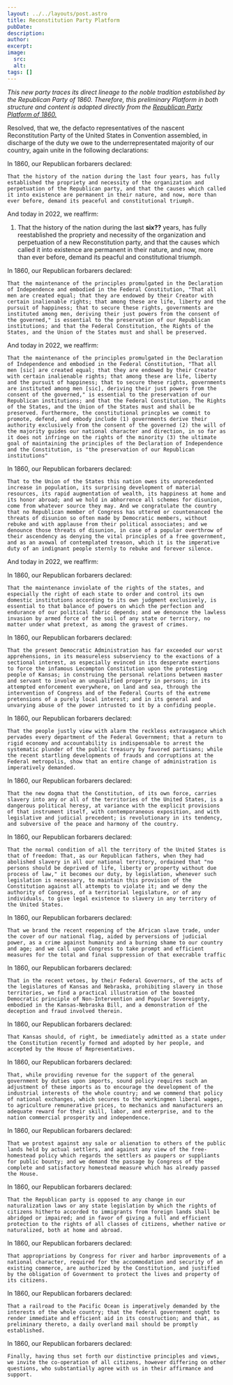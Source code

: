 ```yaml
---
layout: ../../layouts/post.astro
title: Reconstitution Party Platform
pubDate: 
description: 
author: 
excerpt: 
image:
  src: 
  alt:
tags: []
---
```


_This new party traces its direct lineage to the noble tradition established by the Republican Party of 1860. Therefore, this preliminary Platform in both structure and content is adapted directly from the [Republican Party Platform of 1860.](https://www.presidency.ucsb.edu/documents/republican-party-platform-1860)_

Resolved, that we, the defacto representatives of the nascent Reconstitution Party of the United States in Convention assembled, in discharge of the duty we owe to the underrepresentated majority of our country, again unite in the following declarations:

In 1860, our Republican forbarers declared:

`That the history of the nation during the last four years, has fully established the propriety and necessity of the organization and perpetuation of the Republican party, and that the causes which called it into existence are permanent in their nature, and now, more than ever before, demand its peaceful and constitutional triumph.`

And today in 2022, we reaffirm:

1. That the history of the nation during the last **six??** years, has fully reestablished the propriety and necessity of the organization and perpetuation of a new Reconstitution party, and that the causes which called it into existence are permanent in their nature, and now, more than ever before, demand its peacful and constitutional triumph.

In 1860, our Republican forbarers declared:

`That the maintenance of the principles promulgated in the Declaration of Independence and embodied in the Federal Constitution, "That all men are created equal; that they are endowed by their Creator with certain inalienable rights; that among these are life, liberty and the pursuit of happiness; that to secure these rights, governments are instituted among men, deriving their just powers from the consent of the governed," is essential to the preservation of our Republican institutions; and that the Federal Constitution, the Rights of the States, and the Union of the States must and shall be preserved.`

And today in 2022, we reaffirm:

`That the maintenance of the principles promulgated in the Declaration of Independence and embodied in the Federal Constitution, "That all men [sic] are created equal; that they are endowed by their Creator with certain inalienable rights; that among these are life, liberty and the pursuit of happiness; that to secure these rights, governments are instituted among men [sic], deriving their just powers from the consent of the governed," is essential to the preservation of our Republican institutions; and that the Federal Constitution, The Rights of the States, and the Union of the States must and shall be preserved. Furthermore, the constitutional princples we commit to promote, defend, and embody include (1) governments derive their authority exclusively from the consent of the governed (2) the will of the majority guides our national character and direction, in so far as it does not infringe on the rights of the minority (3) the ultimate goal of maintaining the principles of the Declaration of Independence and the Constitution, is "the preservation of our Republican institutions"`

In 1860, our Republican forbarers declared:

`That to the Union of the States this nation owes its unprecedented increase in population, its surprising development of material resources, its rapid augmentation of wealth, its happiness at home and its honor abroad; and we hold in abhorrence all schemes for disunion, come from whatever source they may. And we congratulate the country that no Republican member of Congress has uttered or countenanced the threats of disunion so often made by Democratic members, without rebuke and with applause from their political associates; and we denounce those threats of disunion, in case of a popular overthrow of their ascendency as denying the vital principles of a free government, and as an avowal of contemplated treason, which it is the imperative duty of an indignant people sternly to rebuke and forever silence.`

And today in 2022, we reaffirm:

In 1860, our Republican forbarers declared:

`That the maintenance inviolate of the rights of the states, and especially the right of each state to order and control its own domestic institutions according to its own judgment exclusively, is essential to that balance of powers on which the perfection and endurance of our political fabric depends; and we denounce the lawless invasion by armed force of the soil of any state or territory, no matter under what pretext, as among the gravest of crimes.`

In 1860, our Republican forbarers declared:

`That the present Democratic Administration has far exceeded our worst apprehensions, in its measureless subserviency to the exactions of a sectional interest, as especially evinced in its desperate exertions to force the infamous Lecompton Constitution upon the protesting people of Kansas; in construing the personal relations between master and servant to involve an unqualified property in persons; in its attempted enforcement everywhere, on land and sea, through the intervention of Congress and of the Federal Courts of the extreme pretensions of a purely local interest; and in its general and unvarying abuse of the power intrusted to it by a confiding people.`

In 1860, our Republican forbarers declared:

`That the people justly view with alarm the reckless extravagance which pervades every department of the Federal Government; that a return to rigid economy and accountability is indispensable to arrest the systematic plunder of the public treasury by favored partisans; while the recent startling developments of frauds and corruptions at the Federal metropolis, show that an entire change of administration is imperatively demanded.`

In 1860, our Republican forbarers declared:

`That the new dogma that the Constitution, of its own force, carries slavery into any or all of the territories of the United States, is a dangerous political heresy, at variance with the explicit provisions of that instrument itself, with contemporaneous exposition, and with legislative and judicial precedent; is revolutionary in its tendency, and subversive of the peace and harmony of the country.`

In 1860, our Republican forbarers declared:

`That the normal condition of all the territory of the United States is that of freedom: That, as our Republican fathers, when they had abolished slavery in all our national territory, ordained that "no persons should be deprived of life, liberty or property without due process of law," it becomes our duty, by legislation, whenever such legislation is necessary, to maintain this provision of the Constitution against all attempts to violate it; and we deny the authority of Congress, of a territorial legislature, or of any individuals, to give legal existence to slavery in any territory of the United States.`

In 1860, our Republican forbarers declared:

`That we brand the recent reopening of the African slave trade, under the cover of our national flag, aided by perversions of judicial power, as a crime against humanity and a burning shame to our country and age; and we call upon Congress to take prompt and efficient measures for the total and final suppression of that execrable traffic`

In 1860, our Republican forbarers declared:

`That in the recent vetoes, by their Federal Governors, of the acts of the legislatures of Kansas and Nebraska, prohibiting slavery in those territories, we find a practical illustration of the boasted Democratic principle of Non-Intervention and Popular Sovereignty, embodied in the Kansas-Nebraska Bill, and a demonstration of the deception and fraud involved therein.`

In 1860, our Republican forbarers declared:

`That Kansas should, of right, be immediately admitted as a state under the Constitution recently formed and adopted by her people, and accepted by the House of Representatives.`

In 1860, our Republican forbarers declared:

`That, while providing revenue for the support of the general government by duties upon imports, sound policy requires such an adjustment of these imports as to encourage the development of the industrial interests of the whole country; and we commend that policy of national exchanges, which secures to the workingmen liberal wages, to agriculture remunerative prices, to mechanics and manufacturers an adequate reward for their skill, labor, and enterprise, and to the nation commercial prosperity and independence.`

In 1860, our Republican forbarers declared:

`That we protest against any sale or alienation to others of the public lands held by actual settlers, and against any view of the free-homestead policy which regards the settlers as paupers or suppliants for public bounty; and we demand the passage by Congress of the complete and satisfactory homestead measure which has already passed the House.`

In 1860, our Republican forbarers declared:

`That the Republican party is opposed to any change in our naturalization laws or any state legislation by which the rights of citizens hitherto accorded to immigrants from foreign lands shall be abridged or impaired; and in favor of giving a full and efficient protection to the rights of all classes of citizens, whether native or naturalized, both at home and abroad.`

In 1860, our Republican forbarers declared:

`That appropriations by Congress for river and harbor improvements of a national character, required for the accommodation and security of an existing commerce, are authorized by the Constitution, and justified by the obligation of Government to protect the lives and property of its citizens.`

In 1860, our Republican forbarers declared:

`That a railroad to the Pacific Ocean is imperatively demanded by the interests of the whole country; that the federal government ought to render immediate and efficient aid in its construction; and that, as preliminary thereto, a daily overland mail should be promptly established.`

In 1860, our Republican forbarers declared:

`Finally, having thus set forth our distinctive principles and views, we invite the co-operation of all citizens, however differing on other questions, who substantially agree with us in their affirmance and support.`